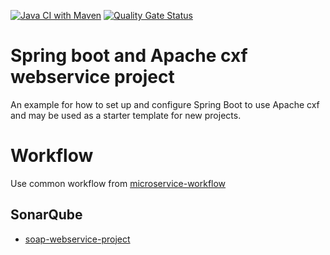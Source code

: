 [![Java CI with Maven](https://github.com/gunnarro/soap-webservice-project/actions/workflows/maven.yml/badge.svg)](https://github.com/gunnarro/soap-webservice-project/actions/workflows/maven.yml)
[![Quality Gate Status](https://sonarcloud.io/api/project_badges/measure?project=gunnarro_soap-webservice-project&metric=alert_status)](https://sonarcloud.io/summary/new_code?id=gunnarro_soap-webservice-project)

# Spring boot and Apache cxf webservice project
An example for how to set up and configure Spring Boot to use Apache cxf and may be used as a starter template for new projects.

# Workflow
Use common workflow from [microservice-workflow](https://github.com/gunnarro/microservice-workflow)

## SonarQube
* [soap-webservice-project](https://sonarcloud.io/project/overview?id=gunnarro_soap-webservice-project)
